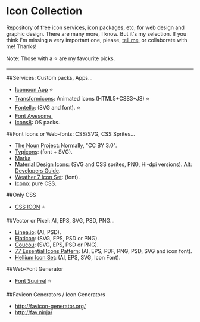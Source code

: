 Icon Collection
===============

Repository of free icon services, icon packages, etc; for web design and graphic design. There are many more, I know. But it's my selection. If you think I'm missing a very important one, please, [tell me](mailto:bravo@graficos.net), or collaborate with me! Thanks!

Note: Those with a :star: are my favourite picks.

- - -

##Services: Custom packs, Apps...

* [Icomoon App](https://icomoon.io/) :star:
* [Transformicons](http://www.transformicons.com/builder.html): Animated icons (HTML5+CSS3+JS) :star:
* [Fontello](http://fontello.com/): (SVG and font). :star:
* [Font Awesome.](http://fontawesome.io/icons/)
* [Icons8](http://icons8.com): OS packs.

##Font Icons or Web-fonts: CSS/SVG, CSS Sprites...

* [The Noun Project](http://thenounproject.com/): Normally, "CC BY 3.0".
* [Typicons](http://typicons.com/): (font + SVG).
* [Marka](http://fian.my.id/marka/)
* [Material Design Icons](https://github.com/google/material-design-icons/releases/): (SVG and CSS sprites, PNG, Hi-dpi versions). Alt: [Developers Guide](http://google.github.io/material-design-icons/).
* [Weather 7 Icon Set](http://www.pixeden.com/icon-fonts/weather-7-icon-font-set): (font).
* [Icono](https://saeedalipoor.github.io/icono/): pure CSS.

##Only CSS

* [CSS ICON](http://cssicon.space/#/) :star:

##Vector or Pixel: AI, EPS, SVG, PSD, PNG...

* [Linea.io](http://linea.io/): (AI, PSD).
* [Flaticon](http://www.flaticon.com/): (SVG, EPS, PSD or PNG).
* [Coucou](http://www.coucouicons.com/): (SVG, EPS, PSD or PNG).
* [77 Essential Icons Pattern](https://dribbble.com/shots/1938807-77-Essential-Icons-Free-Download): (AI, EPS, PDF, PNG, PSD, SVG and icon font).
* [Hellium Icon Set](http://tympanus.net/codrops/2014/10/10/freebie-helium-icon-set/): (AI, EPS, SVG, Icon Font).

##Web-Font Generator

* [Font Squirrel](http://www.fontsquirrel.com/tools/webfont-generator) :star:

##Favicon Generators / Icon Generators

* http://favicon-generator.org/
* http://fav.ninja/
